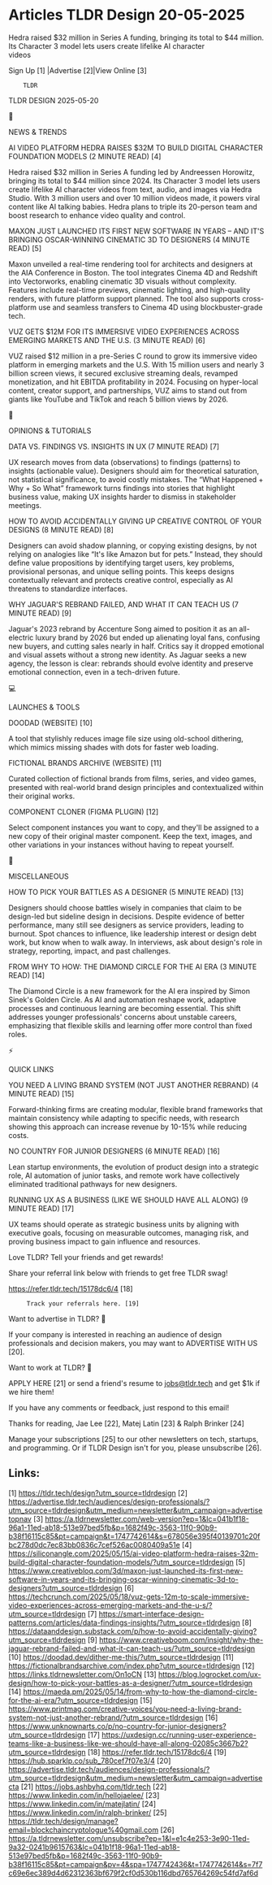# Articles TLDR Design 20-05-2025

Hedra raised $32 million in Series A funding, bringing its total to
$44 million. Its Character 3 model lets users create lifelike AI
character
videos ‌ ‌ ‌ ‌ ‌ ‌ ‌ ‌ ‌ ‌ ‌ ‌ ‌ ‌ ‌ ‌ ‌ ‌ ‌ ‌ ‌ ‌ ‌ ‌ ‌ ‌  ‌ ‌ ‌ ‌ ‌ ‌ ‌ ‌ ‌ ‌ ‌ ‌ ‌ ‌ ‌ ‌ ‌ ‌ ‌ ‌ ‌ ‌ ‌ ‌ ‌ ‌ 


 Sign Up [1] |Advertise [2]|View Online [3] 

		TLDR 

TLDR DESIGN 2025-05-20

📱 

NEWS & TRENDS

 AI VIDEO PLATFORM HEDRA RAISES $32M TO BUILD DIGITAL CHARACTER
FOUNDATION MODELS (2 MINUTE READ) [4] 

 Hedra raised $32 million in Series A funding led by Andreessen
Horowitz, bringing its total to $44 million since 2024. Its Character
3 model lets users create lifelike AI character videos from text,
audio, and images via Hedra Studio. With 3 million users and over 10
million videos made, it powers viral content like AI talking babies.
Hedra plans to triple its 20-person team and boost research to enhance
video quality and control. 

 MAXON JUST LAUNCHED ITS FIRST NEW SOFTWARE IN YEARS – AND IT'S
BRINGING OSCAR-WINNING CINEMATIC 3D TO DESIGNERS (4 MINUTE READ) [5] 

 Maxon unveiled a real-time rendering tool for architects and
designers at the AIA Conference in Boston. The tool integrates Cinema
4D and Redshift into Vectorworks, enabling cinematic 3D visuals
without complexity. Features include real-time previews, cinematic
lighting, and high-quality renders, with future platform support
planned. The tool also supports cross-platform use and seamless
transfers to Cinema 4D using blockbuster-grade tech. 

 VUZ GETS $12M FOR ITS IMMERSIVE VIDEO EXPERIENCES ACROSS EMERGING
MARKETS AND THE U.S. (3 MINUTE READ) [6] 

 VUZ raised $12 million in a pre-Series C round to grow its immersive
video platform in emerging markets and the U.S. With 15 million users
and nearly 3 billion screen views, it secured exclusive streaming
deals, revamped monetization, and hit EBITDA profitability in 2024.
Focusing on hyper-local content, creator support, and partnerships,
VUZ aims to stand out from giants like YouTube and TikTok and reach 5
billion views by 2026. 

🚀 

OPINIONS & TUTORIALS

 DATA VS. FINDINGS VS. INSIGHTS IN UX (7 MINUTE READ) [7] 

 UX research moves from data (observations) to findings (patterns) to
insights (actionable value). Designers should aim for theoretical
saturation, not statistical significance, to avoid costly mistakes.
The “What Happened + Why + So What” framework turns findings into
stories that highlight business value, making UX insights harder to
dismiss in stakeholder meetings. 

 HOW TO AVOID ACCIDENTALLY GIVING UP CREATIVE CONTROL OF YOUR DESIGNS
(8 MINUTE READ) [8] 

 Designers can avoid shadow planning, or copying existing designs, by
not relying on analogies like “It's like Amazon but for pets.”
Instead, they should define value propositions by identifying target
users, key problems, provisional personas, and unique selling points.
This keeps designs contextually relevant and protects creative
control, especially as AI threatens to standardize interfaces. 

 WHY JAGUAR'S REBRAND FAILED, AND WHAT IT CAN TEACH US (7 MINUTE READ)
[9] 

 Jaguar's 2023 rebrand by Accenture Song aimed to position it as an
all-electric luxury brand by 2026 but ended up alienating loyal fans,
confusing new buyers, and cutting sales nearly in half. Critics say it
dropped emotional and visual assets without a strong new identity. As
Jaguar seeks a new agency, the lesson is clear: rebrands should evolve
identity and preserve emotional connection, even in a tech-driven
future. 

💻 

LAUNCHES & TOOLS

 DOODAD (WEBSITE) [10] 

 A tool that stylishly reduces image file size using old-school
dithering, which mimics missing shades with dots for faster web
loading. 

 FICTIONAL BRANDS ARCHIVE (WEBSITE) [11] 

 Curated collection of fictional brands from films, series, and video
games, presented with real-world brand design principles and
contextualized within their original works. 

 COMPONENT CLONER (FIGMA PLUGIN) [12] 

 Select component instances you want to copy, and they'll be assigned
to a new copy of their original master component. Keep the text,
images, and other variations in your instances without having to
repeat yourself. 

🎁 

MISCELLANEOUS

 HOW TO PICK YOUR BATTLES AS A DESIGNER (5 MINUTE READ) [13] 

 Designers should choose battles wisely in companies that claim to be
design-led but sideline design in decisions. Despite evidence of
better performance, many still see designers as service providers,
leading to burnout. Spot chances to influence, like leadership
interest or design debt work, but know when to walk away. In
interviews, ask about design's role in strategy, reporting, impact,
and past challenges. 

 FROM WHY TO HOW: THE DIAMOND CIRCLE FOR THE AI ERA (3 MINUTE READ)
[14] 

 The Diamond Circle is a new framework for the AI era inspired by
Simon Sinek's Golden Circle. As AI and automation reshape work,
adaptive processes and continuous learning are becoming essential.
This shift addresses younger professionals' concerns about unstable
careers, emphasizing that flexible skills and learning offer more
control than fixed roles. 

⚡ 

QUICK LINKS

 YOU NEED A LIVING BRAND SYSTEM (NOT JUST ANOTHER REBRAND) (4 MINUTE
READ) [15] 

 Forward-thinking firms are creating modular, flexible brand
frameworks that maintain consistency while adapting to specific needs,
with research showing this approach can increase revenue by 10-15%
while reducing costs. 

 NO COUNTRY FOR JUNIOR DESIGNERS (6 MINUTE READ) [16] 

 Lean startup environments, the evolution of product design into a
strategic role, AI automation of junior tasks, and remote work have
collectively eliminated traditional pathways for new designers. 

 RUNNING UX AS A BUSINESS (LIKE WE SHOULD HAVE ALL ALONG) (9 MINUTE
READ) [17] 

 UX teams should operate as strategic business units by aligning with
executive goals, focusing on measurable outcomes, managing risk, and
proving business impact to gain influence and resources. 

Love TLDR? Tell your friends and get rewards!

 Share your referral link below with friends to get free TLDR swag! 

 https://refer.tldr.tech/15178dc6/4 [18] 

		 Track your referrals here. [19] 

Want to advertise in TLDR? 📰

 If your company is interested in reaching an audience of design
professionals and decision makers, you may want to ADVERTISE WITH US
[20]. 

Want to work at TLDR? 💼

 APPLY HERE [21] or send a friend's resume to jobs@tldr.tech and get
$1k if we hire them! 

 If you have any comments or feedback, just respond to this email! 

Thanks for reading, 
Jae Lee [22], Matej Latin [23] & Ralph Brinker [24] 

 Manage your subscriptions [25] to our other newsletters on tech,
startups, and programming. Or if TLDR Design isn't for you, please
unsubscribe [26]. 

 

Links:
------
[1] https://tldr.tech/design?utm_source=tldrdesign
[2] https://advertise.tldr.tech/audiences/design-professionals/?utm_source=tldrdesign&utm_medium=newsletter&utm_campaign=advertisetopnav
[3] https://a.tldrnewsletter.com/web-version?ep=1&lc=041b1f18-96a1-11ed-ab18-513e97bed5fb&p=1682f49c-3563-11f0-90b9-b38f16115c85&pt=campaign&t=1747742614&s=678056e395f40139701c20fbc278d0dc7ec83bb0836c7cef526ac0080409a51e
[4] https://siliconangle.com/2025/05/15/ai-video-platform-hedra-raises-32m-build-digital-character-foundation-models/?utm_source=tldrdesign
[5] https://www.creativebloq.com/3d/maxon-just-launched-its-first-new-software-in-years-and-its-bringing-oscar-winning-cinematic-3d-to-designers?utm_source=tldrdesign
[6] https://techcrunch.com/2025/05/18/vuz-gets-12m-to-scale-immersive-video-experiences-across-emerging-markets-and-the-u-s/?utm_source=tldrdesign
[7] https://smart-interface-design-patterns.com/articles/data-findings-insights/?utm_source=tldrdesign
[8] https://dataanddesign.substack.com/p/how-to-avoid-accidentally-giving?utm_source=tldrdesign
[9] https://www.creativeboom.com/insight/why-the-jaguar-rebrand-failed-and-what-it-can-teach-us/?utm_source=tldrdesign
[10] https://doodad.dev/dither-me-this/?utm_source=tldrdesign
[11] https://fictionalbrandsarchive.com/index.php?utm_source=tldrdesign
[12] https://links.tldrnewsletter.com/On1oCN
[13] https://blog.logrocket.com/ux-design/how-to-pick-your-battles-as-a-designer/?utm_source=tldrdesign
[14] https://maeda.pm/2025/05/14/from-why-to-how-the-diamond-circle-for-the-ai-era/?utm_source=tldrdesign
[15] https://www.printmag.com/creative-voices/you-need-a-living-brand-system-not-just-another-rebrand/?utm_source=tldrdesign
[16] https://www.unknownarts.co/p/no-country-for-junior-designers?utm_source=tldrdesign
[17] https://uxdesign.cc/running-user-experience-teams-like-a-business-like-we-should-have-all-along-02085c3667b2?utm_source=tldrdesign
[18] https://refer.tldr.tech/15178dc6/4
[19] https://hub.sparklp.co/sub_780cef7f07e3/4
[20] https://advertise.tldr.tech/audiences/design-professionals/?utm_source=tldrdesign&utm_medium=newsletter&utm_campaign=advertisecta
[21] https://jobs.ashbyhq.com/tldr.tech
[22] https://www.linkedin.com/in/hellojaelee/
[23] https://www.linkedin.com/in/matejlatin/
[24] https://www.linkedin.com/in/ralph-brinker/
[25] https://tldr.tech/design/manage?email=blockchaincryptologue%40gmail.com
[26] https://a.tldrnewsletter.com/unsubscribe?ep=1&l=e1c4e253-3e90-11ed-9a32-0241b9615763&lc=041b1f18-96a1-11ed-ab18-513e97bed5fb&p=1682f49c-3563-11f0-90b9-b38f16115c85&pt=campaign&pv=4&spa=1747742436&t=1747742614&s=7f7c69e6ec389d4d62312363bf679f2cf0d530b116dbd765764269c54fd7af6d